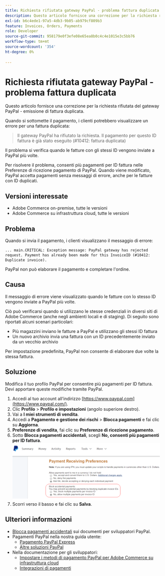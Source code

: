 ```yaml
---
title: Richiesta rifiutata gateway PayPal - problema fattura duplicata
description: Questo articolo fornisce una correzione per la richiesta rifiutata del gateway PayPal - emissione di fattura duplicata.
exl-id: b6c4ede1-97a5-4db3-9b05-ab979cf809b3
feature: Invoices, Orders, Payments
role: Developer
source-git-commit: 958179e0f3efe08e65ea8b0c4c4e1015e3c5bb76
workflow-type: tm+mt
source-wordcount: '354'
ht-degree: 0%

---
```


# Richiesta rifiutata gateway PayPal - problema fattura duplicata

Questo articolo fornisce una correzione per la richiesta rifiutata del gateway PayPal - emissione di fattura duplicata.

Quando si sottomette il pagamento, i clienti potrebbero visualizzare un errore per una fattura duplicata:

>Il gateway PayPal ha rifiutato la richiesta. Il pagamento per questo ID fattura è già stato eseguito (\#10412: fattura duplicata)

Il problema si verifica quando le fatture con gli stessi ID vengono inviate a PayPal più volte.

Per risolvere il problema, consenti più pagamenti per ID fattura nelle Preferenze di ricezione pagamento di PayPal. Quando viene modificato, PayPal accetta pagamenti senza messaggi di errore, anche per le fatture con ID duplicati.

## Versioni interessate

* Adobe Commerce on-premise, tutte le versioni
* Adobe Commerce su infrastruttura cloud, tutte le versioni

## Problema

Quando si invia il pagamento, i clienti visualizzano il messaggio di errore:

```
... main.CRITICAL: Exception message: PayPal gateway has rejected request. Payment has already been made for this InvoiceID (#10412: Duplicate invoice).
```

PayPal non può elaborare il pagamento e completare l&#39;ordine.

## Causa

Il messaggio di errore viene visualizzato quando le fatture con lo stesso ID vengono inviate a PayPal più volte.

Ciò può verificarsi quando si utilizzano le stesse credenziali in diversi siti di Adobe Commerce (anche negli ambienti locali e di staging). Di seguito sono riportati alcuni scenari particolari:

* Più magazzini inviano le fatture a PayPal e utilizzano gli stessi ID fattura
* Un nuovo archivio invia una fattura con un ID precedentemente inviato da un vecchio archivio

Per impostazione predefinita, PayPal non consente di elaborare due volte la stessa fattura.

## Soluzione

Modifica il tuo profilo PayPal per consentire più pagamenti per ID fattura. Devi apportare queste modifiche tramite PayPal.

1. Accedi al tuo account all’indirizzo [https://www.paypal.com](https://www.paypal.com/).
1. Clic **Profilo** > **Profilo e impostazioni** (angolo superiore destro).
1. Vai a **I miei strumenti di vendita**.
1. Accedi a **Pagamento e gestione dei rischi** > **Blocca pagamenti** e fai clic su **Aggiorna**.
1. **Preferenze di vendita**, fai clic su **Preferenze di ricezione pagamento**.
1. Sotto **Blocca pagamenti accidentali**, scegli **No, consenti più pagamenti per ID fattura**.    ![paypal_allow_multiple_payments_per_invo_id.png](assets/paypal_allow_multiple_payments_per_invoice_id.png)
1. Scorri verso il basso e fai clic su **Salva**.

## Ulteriori informazioni

* [Blocca pagamenti accidentali](https://developer.paypal.com/docs/admin/setup-account/#block-accidental-payments) sui documenti per sviluppatori PayPal.
* Pagamenti PayPal nella nostra guida utente:
   * [Pagamento PayPal Express](/docs/commerce-admin/stores-sales/payments/paypal/paypal-express-checkout.html)
   * [Altre soluzioni PayPal](/docs/commerce-admin/stores-sales/payments/paypal/paypal.html)
* Nella documentazione per gli sviluppatori:
   * [Impostare i metodi di pagamento PayPal per Adobe Commerce su infrastruttura cloud](/docs/commerce-cloud-service/user-guide/configure-store/paypal.html)
   * [Integrazioni di pagamenti](https://developer.adobe.com/commerce/php/development/payments-integrations/)
